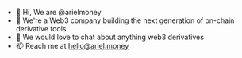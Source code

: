 - 👋 Hi, We are @arielmoney
- 🌱 We're a Web3 company building the next generation of on-chain derivative tools
- 💞️ We would love to chat about anything web3 derivatives
- 📫 Reach me at hello@ariel.money

<!---
arielmoney/arielmoney is a ✨ special ✨ repository because its `README.md` (this file) appears on your GitHub profile.
You can click the Preview link to take a look at your changes.
--->
